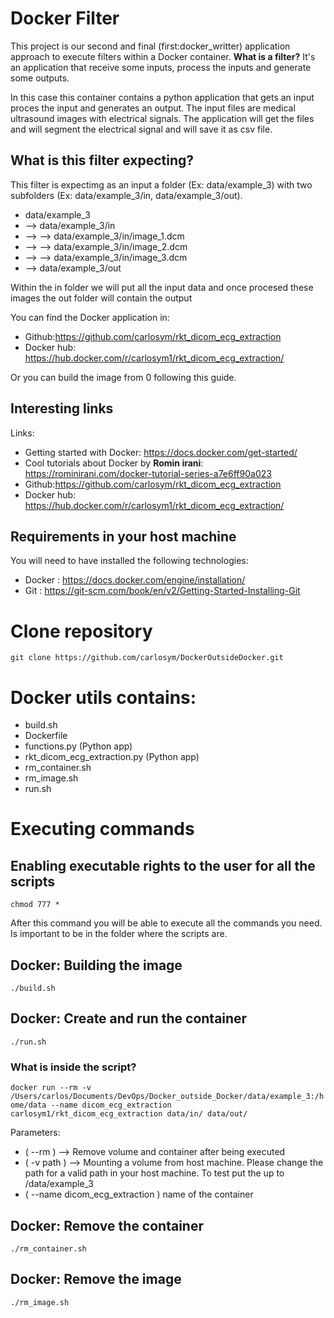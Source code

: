 # Docker Filter

This project is our second and final (first:docker_writter) application approach to execute filters within a Docker container. **What is a filter?** It's an application that receive some inputs, process the inputs and generate some outputs.

In this case this container contains a python application that gets an input proces the input and generates an output. The input files are medical ultrasound images with electrical signals. The application will get the files and will segment the electrical signal and will save it as csv file.

## What is this filter expecting?

This filter is expectimg as an input a folder (Ex: data/example_3) with two subfolders (Ex: data/example_3/in, data/example_3/out). 

* data/example_3
* --> data/example_3/in
* --> --> data/example_3/in/image_1.dcm
* --> --> data/example_3/in/image_2.dcm
* --> --> data/example_3/in/image_3.dcm
* --> data/example_3/out

Within the in folder we will put all the input data and once procesed these images the out folder will contain the output

You can find the Docker application in:

* Github:https://github.com/carlosym/rkt_dicom_ecg_extraction
* Docker hub: https://hub.docker.com/r/carlosym1/rkt_dicom_ecg_extraction/

Or you can build the image from 0 following this guide.

## Interesting links

Links:
* Getting started with Docker: https://docs.docker.com/get-started/
* Cool tutorials about Docker by **Romin irani**: https://rominirani.com/docker-tutorial-series-a7e6ff90a023
* Github:https://github.com/carlosym/rkt_dicom_ecg_extraction
* Docker hub: https://hub.docker.com/r/carlosym1/rkt_dicom_ecg_extraction/

## Requirements in your host machine

You will need to have installed the following technologies:

 * Docker : https://docs.docker.com/engine/installation/
 * Git : https://git-scm.com/book/en/v2/Getting-Started-Installing-Git

# Clone repository

`git clone https://github.com/carlosym/DockerOutsideDocker.git`

# Docker utils contains:

 * build.sh
 * Dockerfile
 * functions.py (Python app)
 * rkt_dicom_ecg_extraction.py (Python app)
 * rm_container.sh
 * rm_image.sh
 * run.sh

# Executing commands

## Enabling executable rights to the user for all the scripts

`chmod 777 *`

After this command you will be able to execute all the commands you need. Is important to be in the folder where the scripts are.

## Docker: Building the image

`./build.sh`

## Docker: Create and run the container

`./run.sh`

### What is inside the script?

`docker run --rm -v /Users/carlos/Documents/DevOps/Docker_outside_Docker/data/example_3:/home/data --name dicom_ecg_extraction carlosym1/rkt_dicom_ecg_extraction data/in/ data/out/`

Parameters:

* ( --rm ) --> Remove volume and container after being executed
* ( -v path ) --> Mounting a volume from host machine. Please change the path for a valid path in your host machine. To test put the up to /data/example_3
* ( --name dicom_ecg_extraction ) name of the container

## Docker: Remove the container

`./rm_container.sh`

## Docker: Remove the image

`./rm_image.sh`
